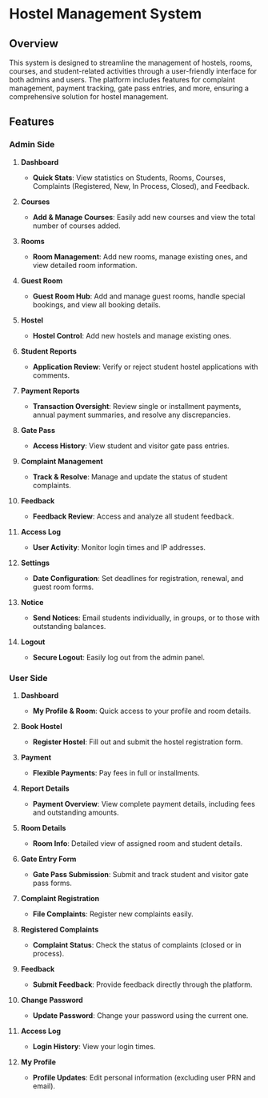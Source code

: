 ﻿# Hostel Management System

## Overview
This system is designed to streamline the management of hostels, rooms, courses, and student-related activities through a user-friendly interface for both admins and users. The platform includes features for complaint management, payment tracking, gate pass entries, and more, ensuring a comprehensive solution for hostel management.

## Features

### Admin Side
1. **Dashboard**
   - **Quick Stats**: View statistics on Students, Rooms, Courses, Complaints (Registered, New, In Process, Closed), and Feedback.

2. **Courses**
   - **Add & Manage Courses**: Easily add new courses and view the total number of courses added.

3. **Rooms**
   - **Room Management**: Add new rooms, manage existing ones, and view detailed room information.

4. **Guest Room**
   - **Guest Room Hub**: Add and manage guest rooms, handle special bookings, and view all booking details.

5. **Hostel**
   - **Hostel Control**: Add new hostels and manage existing ones.

6. **Student Reports**
   - **Application Review**: Verify or reject student hostel applications with comments.

7. **Payment Reports**
   - **Transaction Oversight**: Review single or installment payments, annual payment summaries, and resolve any discrepancies.

8. **Gate Pass**
   - **Access History**: View student and visitor gate pass entries.

9. **Complaint Management**
   - **Track & Resolve**: Manage and update the status of student complaints.

10. **Feedback**
    - **Feedback Review**: Access and analyze all student feedback.

11. **Access Log**
    - **User Activity**: Monitor login times and IP addresses.

12. **Settings**
    - **Date Configuration**: Set deadlines for registration, renewal, and guest room forms.

13. **Notice**
    - **Send Notices**: Email students individually, in groups, or to those with outstanding balances.

14. **Logout**
    - **Secure Logout**: Easily log out from the admin panel.

### User Side
1. **Dashboard**
   - **My Profile & Room**: Quick access to your profile and room details.

2. **Book Hostel**
   - **Register Hostel**: Fill out and submit the hostel registration form.

3. **Payment**
   - **Flexible Payments**: Pay fees in full or installments.

4. **Report Details**
   - **Payment Overview**: View complete payment details, including fees and outstanding amounts.

5. **Room Details**
   - **Room Info**: Detailed view of assigned room and student details.

6. **Gate Entry Form**
   - **Gate Pass Submission**: Submit and track student and visitor gate pass forms.

7. **Complaint Registration**
   - **File Complaints**: Register new complaints easily.

8. **Registered Complaints**
   - **Complaint Status**: Check the status of complaints (closed or in process).

9. **Feedback**
    - **Submit Feedback**: Provide feedback directly through the platform.

10. **Change Password**
    - **Update Password**: Change your password using the current one.

11. **Access Log**
    - **Login History**: View your login times.

12. **My Profile**
    - **Profile Updates**: Edit personal information (excluding user PRN and email).

<!-- ## License
This project is licensed under the [Your License Here] License - see the LICENSE file for details. -->
